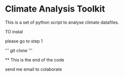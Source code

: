 # Climate Analysis Toolkit 

This is a set of python script to analyse climate datafiles.

TO instal

please go to step 1

'''
git clone 
'''

** This is the end of the code 

send me email to colaborate 
